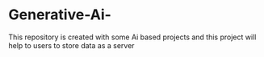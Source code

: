 # Generative-Ai-
This repository is created with some Ai based projects and this project will help to users to store data as a server
